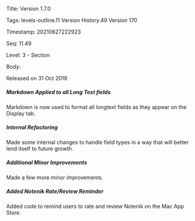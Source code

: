 Title:  Version 1.7.0

Tags:   levels-outline.11 Version History.49 Version 170

Timestamp: 20210627222923

Seq:    11.49

Level:  3 - Section

Body: 

Released on 31 Oct 2019
 
##### Markdown Applied to all Long Text fields

Markdown is now used to format all longtext fields as they appear on the Display tab.

 
##### Internal Refactoring

Made some internal changes to handle field types in a way that will better lend itself to future growth. 

 
##### Additional Minor Improvements

Made a few more minor improvements. 

 
##### Added Notenik Rate/Review Reminder

Added code to remind users to rate and review Notenik on the Mac App Store.
